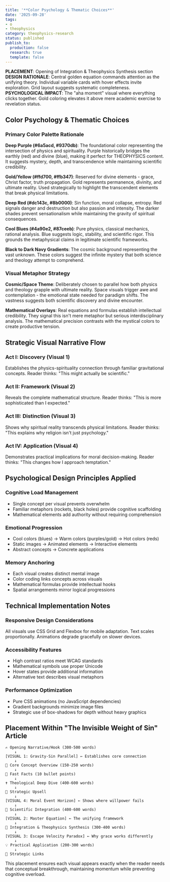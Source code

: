 ```yaml
---
title: '**Color Psychology & Thematic Choices**'
date: '2025-09-28'
tags:
- o
- theophysics
category: theophysics-research
status: published
publish_to:
  production: false
  research: true
  template: false
---
```


**PLACEMENT**: Opening of Integration & Theophysics Synthesis section **DESIGN RATIONALE**: Central golden equation commands attention as the unifying theory. Individual variable cards with hover effects invite exploration. Grid layout suggests systematic completeness. **PSYCHOLOGICAL IMPACT**: The "aha moment" visual where everything clicks together. Gold coloring elevates it above mere academic exercise to revelation status.

## **Color Psychology & Thematic Choices**

### **Primary Color Palette Rationale**

**Deep Purple (#6a5acd, #9370db)**: The foundational color representing the intersection of physics and spirituality. Purple historically bridges the earthly (red) and divine (blue), making it perfect for THEOPHYSICS content. It suggests mystery, depth, and transcendence while maintaining scientific credibility.

**Gold/Yellow (#ffd700, #ffb347)**: Reserved for divine elements - grace, Christ factor, truth propagation. Gold represents permanence, divinity, and ultimate reality. Used strategically to highlight the transcendent elements that break physical limitations.

**Deep Red (#dc143c, #8b0000)**: Sin function, moral collapse, entropy. Red signals danger and destruction but also passion and intensity. The darker shades prevent sensationalism while maintaining the gravity of spiritual consequences.

**Cool Blues (#4a90e2, #87ceeb)**: Pure physics, classical mechanics, rational analysis. Blue suggests logic, stability, and scientific rigor. This grounds the metaphysical claims in legitimate scientific frameworks.

**Black to Dark Navy Gradients**: The cosmic background representing the vast unknown. These colors suggest the infinite mystery that both science and theology attempt to comprehend.

### **Visual Metaphor Strategy**

**Cosmic/Space Theme**: Deliberately chosen to parallel how both physics and theology grapple with ultimate reality. Space visuals trigger awe and contemplation - the emotional state needed for paradigm shifts. The vastness suggests both scientific discovery and divine encounter.

**Mathematical Overlays**: Real equations and formulas establish intellectual credibility. They signal this isn't mere metaphor but serious interdisciplinary analysis. The mathematical precision contrasts with the mystical colors to create productive tension.


## **Strategic Visual Narrative Flow**

### **Act I: Discovery** (Visual 1)

Establishes the physics-spirituality connection through familiar gravitational concepts. Reader thinks: "This might actually be scientific."

### **Act II: Framework** (Visual 2)

Reveals the complete mathematical structure. Reader thinks: "This is more sophisticated than I expected."

### **Act III: Distinction** (Visual 3)

Shows why spiritual reality transcends physical limitations. Reader thinks: "This explains why religion isn't just psychology."

### **Act IV: Application** (Visual 4)

Demonstrates practical implications for moral decision-making. Reader thinks: "This changes how I approach temptation."

## **Psychological Design Principles Applied**

### **Cognitive Load Management**

- Single concept per visual prevents overwhelm
- Familiar metaphors (rockets, black holes) provide cognitive scaffolding
- Mathematical elements add authority without requiring comprehension

### **Emotional Progression**

- Cool colors (blues) → Warm colors (purples/gold) → Hot colors (reds)
- Static images → Animated elements → Interactive elements
- Abstract concepts → Concrete applications

### **Memory Anchoring**

- Each visual creates distinct mental image
- Color coding links concepts across visuals
- Mathematical formulas provide intellectual hooks
- Spatial arrangements mirror logical progressions

## **Technical Implementation Notes**

### **Responsive Design Considerations**

All visuals use CSS Grid and Flexbox for mobile adaptation. Text scales proportionally. Animations degrade gracefully on slower devices.

### **Accessibility Features**

- High contrast ratios meet WCAG standards
- Mathematical symbols use proper Unicode
- Hover states provide additional information
- Alternative text describes visual metaphors

### **Performance Optimization**

- Pure CSS animations (no JavaScript dependencies)
- Gradient backgrounds minimize image files
- Strategic use of box-shadows for depth without heavy graphics

## **Placement Within "The Invisible Weight of Sin" Article**

```
✍️ Opening Narrative/Hook (300-500 words)
    ↓
[VISUAL 1: Gravity-Sin Parallel] ← Establishes core connection
    ↓
🌟 Core Concept Overview (150-250 words)
    ↓
📌 Fast Facts (10 bullet points)
    ↓
✝️ Theological Deep Dive (400-600 words)
    ↓
🚀 Strategic Upsell
    ↓
[VISUAL 4: Moral Event Horizon] ← Shows where willpower fails
    ↓
🔬 Scientific Integration (400-600 words)
    ↓
[VISUAL 2: Master Equation] ← The unifying framework
    ↓
🧬 Integration & Theophysics Synthesis (300-400 words)
    ↓
[VISUAL 3: Escape Velocity Paradox] ← Why grace works differently
    ↓
💡 Practical Application (200-300 words)
    ↓
🔗 Strategic Links
```

This placement ensures each visual appears exactly when the reader needs that conceptual breakthrough, maintaining momentum while preventing cognitive overload.
